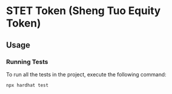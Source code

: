 # STET Token (Sheng Tuo Equity Token)

## Usage

### Running Tests

To run all the tests in the project, execute the following command:

```shell
npx hardhat test
```
